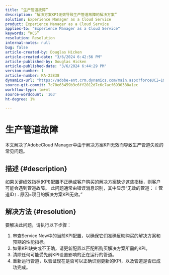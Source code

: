 ```yaml
---
title: “生产管道故障”
description: “解决方案KPI无效导致生产管道故障的解决方案”
solution: Experience Manager as a Cloud Service
product: Experience Manager as a Cloud Service
applies-to: "Experience Manager as a Cloud Service"
keywords: “KCS”
resolution: Resolution
internal-notes: null
bug: false
article-created-by: Douglas Hicken
article-created-date: "3/6/2024 6:42:56 PM"
article-published-by: Douglas Hicken
article-published-date: "3/6/2024 6:44:29 PM"
version-number: 1
article-number: KA-23838
dynamics-url: "https://adobe-ent.crm.dynamics.com/main.aspx?forceUCI=1&pagetype=entityrecord&etn=knowledgearticle&id=e7810c56-e9db-ee11-904d-6045bd006793"
source-git-commit: 7c70e63459b3c6ff2012d7c6c7acf6930388a1ec
workflow-type: tm+mt
source-wordcount: '163'
ht-degree: 1%

---
```


# 生产管道故障


本文解决了AdobeCloud Manager中由于解决方案KPI无效而导致生产管道失败的常见问题。

## 描述 {#description}


如果关键绩效指标(KPI)配置不正确或客户购买的解决方案缺少这些指标，则客户可能会遇到管道故障。 此问题通常由错误消息识别，其中显示“无效的管道： `[` 管道ID`]` . 原因=项目的解决方案KPI无效。”


## 解决方法 {#resolution}


要解决此问题，请执行以下步骤：
1. 审查Service Now中的当前KPI配置，以确保它们准确反映购买的解决方案和预期的性能指标。
2. 如果KPI缺失或不正确，请更新配置以匹配所购买解决方案所需的KPI。
3. 清除任何可能受先前KPI设置影响的正在运行的管道。
4. 重新运行管道，以验证现在是否可以正确识别更新的KPI，以及管道是否已成功完成。
